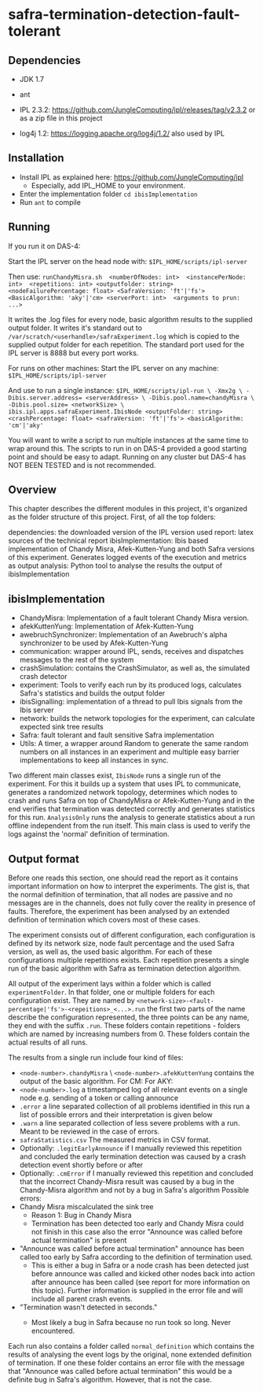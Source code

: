# safra-termination-detection-fault-tolerant

## Dependencies
 * JDK 1.7
 * ant

 * IPL 2.3.2: https://github.com/JungleComputing/ipl/releases/tag/v2.3.2
    or as a zip file in this project
 
 * log4j 1.2: https://logging.apache.org/log4j/1.2/
     also used by IPL

## Installation
* Install IPL as explained here: https://github.com/JungleComputing/ipl
  * Especially, add IPL_HOME to your environment.
* Enter the implementation folder `cd ibisImplementation`
* Run `ant` to compile

## Running

If you run it on DAS-4:

Start the IPL server on the head node with:
`$IPL_HOME/scripts/ipl-server`
 
Then use:
`runChandyMisra.sh 
  <numberOfNodes: int> 
  <instancePerNode: int> 
  <repetitions: int>
  <outputfolder: string>
  <nodeFailurePercentage: float>
  <SafraVersion: 'ft'|'fs'>
  <BasicAlgorithm: 'aky'|'cm>
  <serverPort: int> 
  <arguments to prun: ...>` 

It writes the .log files for every node, basic algorithm results to the supplied output folder. It writes it's standard out to `/var/scratch/<userhandle>/safraExperiment.log` which is copied to the supplied output folder for each repetition.
The standard port used for the IPL server is 8888 but every port works.

For runs on other machines:
Start the IPL server on any machine: 
`$IPL_HOME/scripts/ipl-server`

And use to run a single instance:
`$IPL_HOME/scripts/ipl-run \
    -Xmx2g \
    -Dibis.server.address= <serverAddress> \
    -Dibis.pool.name=chandyMisra \
    -Dibis.pool.size= <networkSize> \
    ibis.ipl.apps.safraExperiment.IbisNode <outputFolder: string> <crashPercentage: float> <safraVersion: 'ft'|'fs'> <basicAlgorithm: 'cm'|'aky'`

You will want to write a script to run multiple instances at the same time to wrap around this.
The scripts to run in on DAS-4 provided a good starting point and should be easy to adapt.
Running on any cluster but DAS-4 has NOT BEEN TESTED and is not recommended.

## Overview
This chapter describes the different modules in this project, it's organized
as the folder structure of this project. First, of all the top folders:

dependencies: the downloaded version of the IPL version used
report: latex sources of the technical report
ibisImplementation: Ibis based implementation of Chandy Misra, Afek-Kutten-Yung and both Safra versions
  of this experiment. Generates logged events of the execution and metrics as output
analysis: Python tool to analyse the results the output of ibisImplementation

## ibisImplementation

* ChandyMisra: Implementation of a fault tolerant Chandy Misra version.
* afekKuttenYung: Implementation of Afek-Kutten-Yung
* awebruchSynchronizer: Implementation of an Awebruch's alpha synchronizer to be used by Afek-Kutten-Yung
* communication: wrapper around IPL, sends, receives and dispatches messages
   to the rest of the system
* crashSimulation: contains the CrashSimulator, as well as, the simulated crash detector
* experiment: Tools to verify each run by its produced logs, calculates Safra's statistics and builds the output folder
* ibisSignalling: implementation of a thread to pull Ibis signals from the Ibis server
* network: builds the network topologies for the experiment, can calculate expected sink tree results
* Safra: fault tolerant and fault sensitive Safra implementation
* Utils: A timer, a wrapper around Random to generate the same random numbers on all instances in an experiment and 
    multiple easy barrier implementations to keep all instances in sync.
    
Two different main classes exist, `IbisNode` runs a single run of the experiment.
For this it builds up a system that uses IPL to communicate, generates a randomized network topology, determines
which nodes to crash and runs Safra on top of ChandyMisra or Afek-Kutten-Yung and in the end verifies that termination was detected correctly
and generates statistics for this run.
`AnalysisOnly` runs the analysis to generate statistics about a run offline independent from the run itself.
This main class is used to verify the logs against the 'normal' definition of termination.


## Output format

Before one reads this section, one should read the report as it contains important information on how to interpret
the experiments. The gist is, that the normal definition of termination, that all nodes are passive and no messages
are in the channels, does not fully cover the reality in presence of faults. Therefore, the experiment has been
analysed by an extended definition of termination which covers most of these cases.

The experiment consists out of different configuration, each configuration is
defined by its network size, node fault percentage and the used Safra version, as well as, the used basic algorithm.
For each of these configurations multiple repetitions exists. Each repetition
presents a single run of the basic algorithm with Safra as termination detection 
algorithm.

All output of the experiment lays within a folder which is called `experimentFolder`.
In that folder, one or multiple folders for each configuration exist.
They are named by `<network-size>-<fault-percentage|'fs'>-<repeitions>_<...>.run`
the first two parts of the name describe the configuration represented, 
the three points can be any name, they end with the suffix `.run`.
These folders contain repetitions - folders which are named by increasing numbers
from 0. These folders contain the actual results of all runs.

The results from a single run include four kind of files:
 * `<node-number>.chandyMisra` \\ `<node-number>.afekKuttenYung` contains the output of the basic algorithm. For CM: <nodeNumber> <distance> <parent>
    For AKY: <nodeNumber> <parent> <distance> <root>
 * `<node-number>.log` a timestamped log of all relevant events on a single node e.g. sending of a token or calling announce
 * `.error` a line separated collection of all problems identified in this run a list of possible errors and their interpretation is given below
 * `.warn` a line separated collection of less severe problems with a run. Meant to be reviewed in the case of errors.
 * `safraStatistics.csv` The measured metrics in CSV format.
 * Optionally: `.legitEarlyAnnounce` if I manually reviewed this repetition and concluded the early termination detection was caused by a crash detection event shortly before or after
 * Optionally: `.cmError` if I manually reviewed this repetition and concluded that the incorrect Chandy-Misra result was caused by a bug in the Chandy-Misra algorithm and not by a bug in Safra's algorithm
Possible errors:
 * Chandy Misra miscalculated the sink tree
   * Reason 1: Bug in Chandy Misra
   * Termination has been detected too early and Chandy Misra could not finish in 
     this case also the error "Announce was called before actual termination" is present
 * "Announce was called before actual termination" announce has been called too early by Safra according
   to the definition of termination used. 
     * This is either a bug in Safra or a node crash has been detected just before announce was called and kicked other nodes
       back into action after announce has been called (see report for more information on this topic). 
       Further information is supplied in the error file and will include all parent crash events.
 * "Termination wasn't detected in <x> seconds." 
   * Most likely a bug in Safra because no run took so long. Never encountered.
   
Each run also contains a folder called `normal_definition` which
contains the results of analysing the event logs by the original, none extended definition
of termination. If one these folder contains an error file with the message that "Announce was called before actual termination" this
would be a definite bug in Safra's algorithm. However, that is not the case.
        